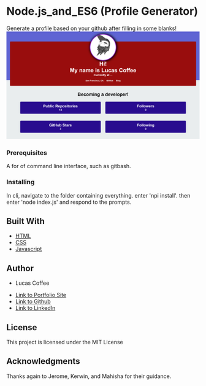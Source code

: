 # Node.js_and_ES6 (Profile Generator)
Generate a profile based on your github after filling in some blanks!
![exampleProfile](assets/exampleProfilePic.PNG)

### Prerequisites

A for of command line interface, such as gitbash. 

### Installing

In cli, navigate to the folder containing everything. enter 'npi install'. then enter 'node index.js' and respond to the prompts.


## Built With

* [HTML](https://developer.mozilla.org/en-US/docs/Web/HTML)
* [CSS](https://developer.mozilla.org/en-US/docs/Web/CSS)
* [Javascript](https://developer.mozilla.org/en-US/docs/Web/JavaScript)



## Author
* Lucas Coffee 

- [Link to Portfolio Site](https://kalashnikoffee.github.io/responsive-bio/)
- [Link to Github](https://github.com/kalashnikoffee)
- [Link to LinkedIn](https://www.linkedin.com/in/lucas-coffee-08853719/)

## License

This project is licensed under the MIT License 

## Acknowledgments

Thanks again to Jerome, Kerwin, and Mahisha for their guidance.
